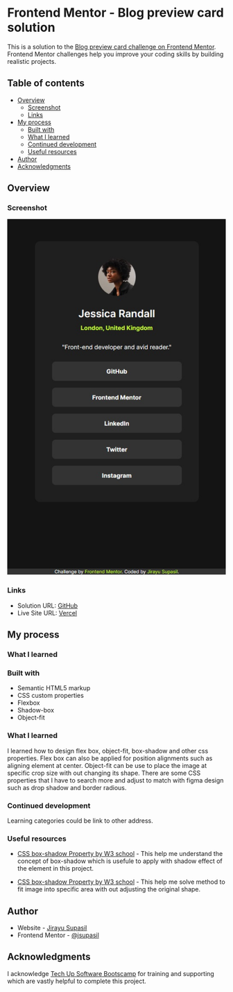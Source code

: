 # Frontend Mentor - Blog preview card solution

This is a solution to the [Blog preview card challenge on Frontend Mentor](https://www.frontendmentor.io/challenges/blog-preview-card-ckPaj01IcS). Frontend Mentor challenges help you improve your coding skills by building realistic projects.

## Table of contents

- [Overview](#overview)
  - [Screenshot](#screenshot)
  - [Links](#links)
- [My process](#my-process)
  - [Built with](#built-with)
  - [What I learned](#what-i-learned)
  - [Continued development](#continued-development)
  - [Useful resources](#useful-resources)
- [Author](#author)
- [Acknowledgments](#acknowledgments)

## Overview

### Screenshot

![Screenshot](./screenshot.jpg)

### Links

- Solution URL: [GitHub](https://github.com/jsupasil/frontend-mentor-newbie-blog-preview-card)
- Live Site URL: [Vercel](https://frontend-mentor-newbie-blog-preview-card.vercel.app/)

## My process

### What I learned

### Built with

- Semantic HTML5 markup
- CSS custom properties
- Flexbox
- Shadow-box
- Object-fit

### What I learned

I learned how to design flex box, object-fit, box-shadow and other css properties. Flex box can also be applied for position alignments such as aligning element at center. Object-fit can be use to place the image at specific crop size with out changing its shape. There are some CSS properties that I have to search more and adjust to match with figma design such as drop shadow and border radious.

### Continued development

Learning categories could be link to other address.

### Useful resources

- [CSS box-shadow Property by W3 school](https://www.w3schools.com/cssref/css3_pr_box-shadow.php) - This help me understand the concept of box-shadow which is usefule to apply with shadow effect of the element in this project.

- [CSS box-shadow Property by W3 school](https://www.w3schools.com/css/css3_object-fit.asp) - This help me solve method to fit image into specific area with out adjusting the original shape.

## Author

- Website - [Jirayu Supasil](https://github.com/jsupasil)
- Frontend Mentor - [@jsupasil](https://www.frontendmentor.io/profile/jsupasil)

## Acknowledgments

I acknowledge [Tech Up Software Bootscamp](https://www.techupth.com/) for training and supporting which are vastly helpful to complete this project.
